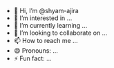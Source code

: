 - 👋 Hi, I’m @shyam-ajira
- 👀 I’m interested in ...
- 🌱 I’m currently learning ...
- 💞️ I’m looking to collaborate on ...
- 📫 How to reach me ...
- 😄 Pronouns: ...
- ⚡ Fun fact: ...

<!---
shyam-ajira/shyam-ajira is a ✨ special ✨ repository because its `README.md` (this file) appears on your GitHub profile.
You can click the Preview link to take a look at your changes.
--->
